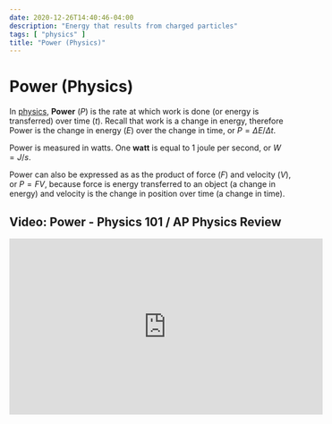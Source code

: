 ```yaml
---
date: 2020-12-26T14:40:46-04:00
description: "Energy that results from charged particles"
tags: [ "physics" ]
title: "Power (Physics)"
---
```


# Power (Physics)

In [physics](physics.md), **Power** ($P$) is the rate at which work is done (or energy is transferred) over time ($t$). Recall that work is a change in energy, therefore Power is the change in energy ($E$) over the change in time, or $P=\Delta{E}/\Delta{t}$.

Power is measured in watts. One **watt** is equal to 1 joule per second, or $W=J/s$.

Power can also be expressed as as the product of force ($F$) and velocity ($V$), or $P=FV$, because force is energy transferred to an object (a change in energy) and velocity is the change in position over time (a change in time).

## Video: Power - Physics 101 / AP Physics Review

<iframe width="560" height="315" src="https://www.youtube.com/embed/TQxmptAXkeo" frameborder="0" allow="accelerometer; autoplay; clipboard-write; encrypted-media; gyroscope; picture-in-picture" allowfullscreen></iframe>
